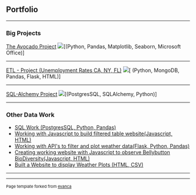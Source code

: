 ## Portfolio

---

### Big Projects

[The Avocado Project](https://github.com/kmanning1224/Project1-Repo)
<img src="https://i.gyazo.com/5d57a74db26f7f5d0a8a41a18b9d295c.png"/>[(Python, Pandas, Matplotlib, Seaborn, Microsoft Office)]

---
[ETL - Project (Unemployment Rates CA, NY, FL)](https://kmanning1224.github.io/ETL-project/)
<img src="https://i.gyazo.com/a0014a527cf3ad4cd99ec5d24dd543e9.png"/>[ (Python, MongoDB, Pandas, Flask, HTML)]

---
[SQL-Alchemy Project](https://github.com/kmanning1224/sqlalchemy-challenge)
<img src="https://i.gyazo.com/53f65a6820db7c8367e1f6aedfb64c18.png"/>[(PostgresSQL, SQLAlchemy, Python)]

---

### Other Data Work

- [SQL Work (PostgresSQL, Python, Pandas)](https://github.com/kmanning1224/sql-challenge)
- [Working with Javascript to build filtered table website(Javascript, HTML)](https://github.com/kmanning1224/intro-to-javascript)
- [Working with API's to filter and plot weather data(Flask, Python, Pandas)](https://github.com/kmanning1224/python-api-challenge)
- [Creating working website with Javascript to observe Bellybutton BioDiversity(Javascript, HTML)](https://kmanning1224.github.io/bellybutton-diversity/)
- [Built a Website to display Weather Plots (HTML, CSV)](http://example.com/)

---




---
<p style="font-size:11px">Page template forked from <a href="https://github.com/evanca/quick-portfolio">evanca</a></p>
<!-- Remove above link if you don't want to attibute -->
